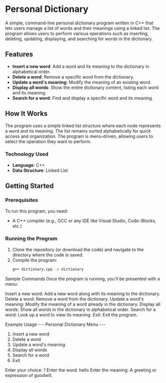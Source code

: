 # Personal Dictionary

A simple, command-line personal dictionary program written in C++ that lets users manage a list of words and their meanings using a linked list. The program allows users to perform various operations such as inserting, deleting, updating, displaying, and searching for words in the dictionary.

## Features

- **Insert a new word**: Add a word and its meaning to the dictionary in alphabetical order.
- **Delete a word**: Remove a specific word from the dictionary.
- **Update a word's meaning**: Modify the meaning of an existing word.
- **Display all words**: Show the entire dictionary content, listing each word and its meaning.
- **Search for a word**: Find and display a specific word and its meaning.

## How It Works

The program uses a simple linked list structure where each node represents a word and its meaning. The list remains sorted alphabetically for quick access and organization. The program is menu-driven, allowing users to select the operation they want to perform.

### Technology Used
- **Language**: C++
- **Data Structure**: Linked List

## Getting Started

### Prerequisites
To run this program, you need:
- A C++ compiler (e.g., GCC or any IDE like Visual Studio, Code::Blocks, etc.)

### Running the Program
1. Clone the repository (or download the code) and navigate to the directory where the code is saved.
2. Compile the program:
   ```bash
   g++ dictionary.cpp -o dictionary


Sample Commands
Once the program is running, you'll be presented with a menu:

Insert a new word: Add a new word along with its meaning to the dictionary.
Delete a word: Remove a word from the dictionary.
Update a word's meaning: Modify the meaning of a word already in the dictionary.
Display all words: Show all words in the dictionary in alphabetical order.
Search for a word: Look up a word to view its meaning.
Exit: Exit the program.


Example Usage
--- Personal Dictionary Menu ---
1. Insert a new word
2. Delete a word
3. Update a word's meaning
4. Display all words
5. Search for a word
6. Exit

Enter your choice: 1
Enter the word: hello
Enter the meaning: A greeting or expression of goodwill.

